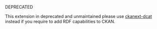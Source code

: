 DEPRECATED

This extension in deprecated and unmaintained please use [ckanext-dcat](https://github.com/ckan/ckanext-dcat) instead if you require to add RDF capabilities to CKAN.
